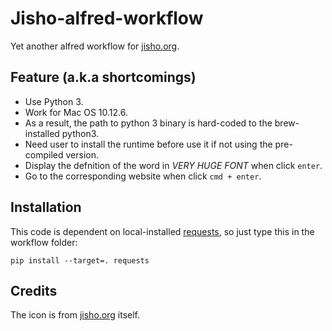 Jisho-alfred-workflow
====================

Yet another alfred workflow for [jisho.org](http://jisho.org).

Feature (a.k.a shortcomings)
--------------------

- Use Python 3.
- Work for Mac OS 10.12.6.
- As a result, the path to python 3 binary is hard-coded to the brew-installed python3.
- Need user to install the runtime before use it if not using the pre-compiled version.
- Display the defnition of the word in *VERY HUGE FONT* when click `enter`.
- Go to the corresponding website when click `cmd + enter`.

Installation
--------------------

This code is dependent on local-installed [requests](https://github.com/requests/requests), so just type this in the workflow folder:
```
pip install --target=. requests
```

Credits
--------------------

The icon is from [jisho.org](http://jisho.org) itself.
